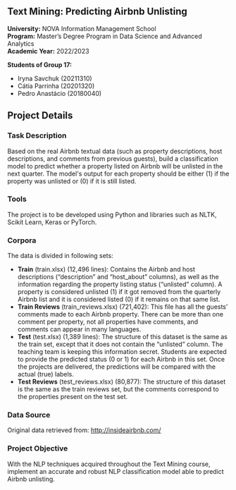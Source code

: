 ## Text Mining: Predicting Airbnb Unlisting
**University:** NOVA Information Management School<br>
**Program:** Master’s Degree Program in Data Science and Advanced Analytics<br>
**Academic Year:** 2022/2023<br>

**Students of Group 17:** 
- Iryna Savchuk (20211310)
- Cátia Parrinha (20201320)
- Pedro Anastácio (20180040)

## Project Details
### Task Description 
Based on the real Airbnb textual data (such as property descriptions, host descriptions, and comments from previous guests), build a classification model to predict whether a property listed on Airbnb will be unlisted in the next quarter. The model's output for each property should be either (1) if the property was unlisted or (0) if it is still listed.

### Tools 
The project is to be developed using Python and libraries such as NLTK, Scikit Learn, Keras or PyTorch. 

### Corpora
The data is divided in following sets:
- **Train** (train.xlsx) (12,496 lines): Contains the Airbnb and host descriptions (“description” and “host_about” columns), as well as the information regarding the property listing status (“unlisted” column). A property is considered unlisted (1) if it got removed from the quarterly Airbnb list and it is considered listed (0) if it remains on that same list.
- **Train Reviews** (train_reviews.xlsx) (721,402): This file has all the guests’ comments made to each Airbnb property. There can be more than one comment per property, not all properties have comments, and comments can appear in many languages.
- **Test** (test.xlsx) (1,389 lines): The structure of this dataset is the same as the train set, except that it does not contain the “unlisted” column. The teaching team is keeping this information secret. Students are expected to provide the predicted status (0 or 1) for each Airbnb in this set. Once the projects are delivered, the predictions will be compared with the actual (true) labels.
- **Test Reviews** (test_reviews.xlsx) (80,877): The structure of this dataset is the same as the train reviews set, but the comments correspond to the properties present on the test set.

### Data Source
Original data retrieved from: http://insideairbnb.com/

### Project Objective
With the NLP techniques acquired throughout the Text Mining course, implement an accurate and robust NLP classification model able to predict Airbnb unlisting.
